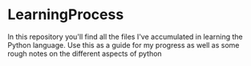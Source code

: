 # LearningProcess
In this repository you'll find all the files I've accumulated in learning the Python language.
Use this as a guide for my progress as well as some rough notes on the different aspects of python

